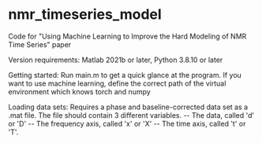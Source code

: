 # nmr_timeseries_model
Code for "Using Machine Learning to Improve the Hard Modeling of NMR Time Series" paper

Version requirements: Matlab 2021b or later, Python 3.8.10 or later

Getting started: Run main.m to get a quick glance at the program. If you want to use machine learning, define the correct path of the virtual environment which knows torch and numpy

Loading data sets: Requires a phase and baseline-corrected data set as a .mat file. The file should contain 3 different variables.
 -- The data, called 'd' or 'D'
 -- The frequency axis, called 'x' or 'X'
 -- The time axis, called 't' or 'T'.
